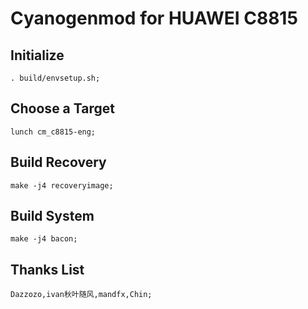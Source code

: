 Cyanogenmod for HUAWEI C8815 
===========

Initialize
----------
	. build/envsetup.sh;

Choose a Target
---------------
	lunch cm_c8815-eng;

Build Recovery
---------------
	make -j4 recoveryimage;

Build System
---------------
	make -j4 bacon;

Thanks List
---------------
	Dazzozo,ivan秋叶随风,mandfx,Chin;
